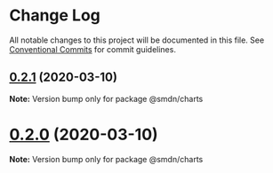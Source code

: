 # Change Log

All notable changes to this project will be documented in this file.
See [Conventional Commits](https://conventionalcommits.org) for commit guidelines.

## [0.2.1](https://github.com/samsoedien/smdn-design-system/tree/master/packages/charts/compare/v0.2.0...v0.2.1) (2020-03-10)

**Note:** Version bump only for package @smdn/charts





# [0.2.0](https://github.com/samsoedien/smdn-design-system/tree/master/packages/charts/compare/v1.1.0...v0.2.0) (2020-03-10)

**Note:** Version bump only for package @smdn/charts
